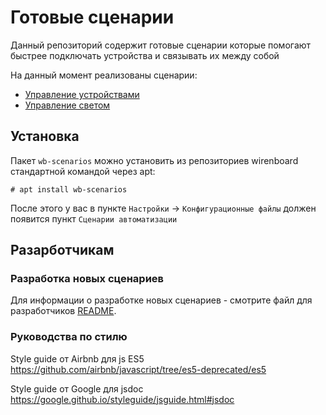 # Готовые сценарии

Данный репозиторий содержит готовые сценарии которые помогают
быстрее подключать устройства и связывать их между собой

На данный момент реализованы сценарии:

- [Управление устройствами](scenarios/devices-control/README.md)
- [Управление светом](scenarios/light-control/README.md)

## Установка

Пакет `wb-scenarios` можно установить из репозиториев wirenboard
стандартной командой через apt:

```terminal
# apt install wb-scenarios
```

После этого у вас в пункте `Настройки` -> `Конфигурационные файлы`
должен появится пункт `Сценарии автоматизации`

## Разарботчикам

### Разработка новых сценариев

Для информации о разработке новых сценариев - смотрите
файл для разработчиков [README](develop/README.md).

### Руководства по стилю

Style guide от Airbnb для js ES5
https://github.com/airbnb/javascript/tree/es5-deprecated/es5

Style guide от Google для jsdoc
https://google.github.io/styleguide/jsguide.html#jsdoc
